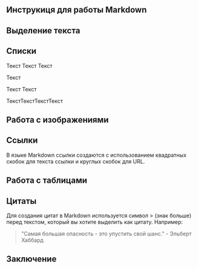 ## Инструкиця для работы Markdown

## Выделение текста

## Списки

Текст Текст
Текст

Текст

Текст
Текст

ТекстТекстТекстТекст

## Работа с изображениями

## Ссылки

В языке Markdown ссылки создаются с использованием квадратных скобок для текста ссылки и круглых скобок для URL.

## Работа с таблицами

## Цитаты

Для создания цитат в Markdown используется символ > (знак больше) перед текстом, который вы хотите выделить как цитату. Например:
>  "Самая большая опасность - это упустить свой шанс." - Эльберт Хаббард

## Заключение